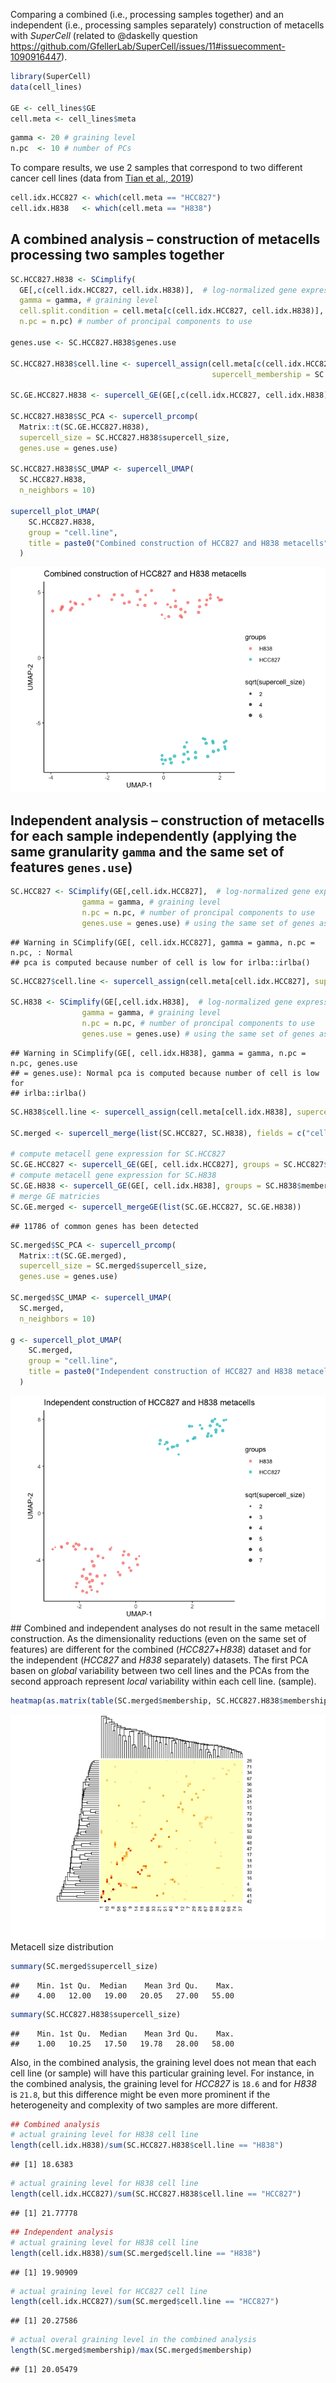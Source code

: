 Comparing a combined (i.e., processing samples together) and an
independent (i.e., processing samples separately) construction of
metacells with *SuperCell* (related to @daskelly question
<a href="https://github.com/GfellerLab/SuperCell/issues/11#issuecomment-1090916447" class="uri">https://github.com/GfellerLab/SuperCell/issues/11#issuecomment-1090916447</a>).

``` r
library(SuperCell)
data(cell_lines)

GE <- cell_lines$GE
cell.meta <- cell_lines$meta
```

``` r
gamma <- 20 # graining level
n.pc  <- 10 # number of PCs
```

To compare results, we use 2 samples that correspond to two different
cancer cell lines (data from [Tian et al.,
2019](https://doi.org/10.1038/s41592-019-0425-8))

``` r
cell.idx.HCC827 <- which(cell.meta == "HCC827")
cell.idx.H838   <- which(cell.meta == "H838")
```

A combined analysis – construction of metacells processing two samples together
-------------------------------------------------------------------------------

``` r
SC.HCC827.H838 <- SCimplify(
  GE[,c(cell.idx.HCC827, cell.idx.H838)],  # log-normalized gene expression matrix
  gamma = gamma, # graining level
  cell.split.condition = cell.meta[c(cell.idx.HCC827, cell.idx.H838)], # metacell do not mix cells from different cell lines
  n.pc = n.pc) # number of proncipal components to use

genes.use <- SC.HCC827.H838$genes.use

SC.HCC827.H838$cell.line <- supercell_assign(cell.meta[c(cell.idx.HCC827, cell.idx.H838)], 
                                             supercell_membership = SC.HCC827.H838$membership)

SC.GE.HCC827.H838 <- supercell_GE(GE[,c(cell.idx.HCC827, cell.idx.H838)], groups = SC.HCC827.H838$membership)

SC.HCC827.H838$SC_PCA <- supercell_prcomp(
  Matrix::t(SC.GE.HCC827.H838),
  supercell_size = SC.HCC827.H838$supercell_size, 
  genes.use = genes.use)

SC.HCC827.H838$SC_UMAP <- supercell_UMAP(
  SC.HCC827.H838, 
  n_neighbors = 10)

supercell_plot_UMAP(
    SC.HCC827.H838,
    group = "cell.line",
    title = paste0("Combined construction of HCC827 and H838 metacells")
  )
```

![](Combined_vs_independent_sample_processing_files/figure-markdown_github/unnamed-chunk-1-1.png)

Independent analysis – construction of metacells for each sample independently (applying the same granularity `gamma` and the same set of features `genes.use`)
---------------------------------------------------------------------------------------------------------------------------------------------------------------

``` r
SC.HCC827 <- SCimplify(GE[,cell.idx.HCC827],  # log-normalized gene expression matrix
                gamma = gamma, # graining level
                n.pc = n.pc, # number of proncipal components to use
                genes.use = genes.use) # using the same set of genes as for the combined analysis
```

    ## Warning in SCimplify(GE[, cell.idx.HCC827], gamma = gamma, n.pc = n.pc, : Normal
    ## pca is computed because number of cell is low for irlba::irlba()

``` r
SC.HCC827$cell.line <- supercell_assign(cell.meta[cell.idx.HCC827], supercell_membership = SC.HCC827$membership)

SC.H838 <- SCimplify(GE[,cell.idx.H838],  # log-normalized gene expression matrix
                gamma = gamma, # graining level
                n.pc = n.pc, # number of proncipal components to use
                genes.use = genes.use) # using the same set of genes as for the combined analysis
```

    ## Warning in SCimplify(GE[, cell.idx.H838], gamma = gamma, n.pc = n.pc, genes.use
    ## = genes.use): Normal pca is computed because number of cell is low for
    ## irlba::irlba()

``` r
SC.H838$cell.line <- supercell_assign(cell.meta[cell.idx.H838], supercell_membership = SC.H838$membership)

SC.merged <- supercell_merge(list(SC.HCC827, SC.H838), fields = c("cell.line"))

# compute metacell gene expression for SC.HCC827
SC.GE.HCC827 <- supercell_GE(GE[, cell.idx.HCC827], groups = SC.HCC827$membership)
# compute metacell gene expression for SC.H838
SC.GE.H838 <- supercell_GE(GE[, cell.idx.H838], groups = SC.H838$membership)
# merge GE matricies
SC.GE.merged <- supercell_mergeGE(list(SC.GE.HCC827, SC.GE.H838))
```

    ## 11786 of common genes has been detected

``` r
SC.merged$SC_PCA <- supercell_prcomp(
  Matrix::t(SC.GE.merged),
  supercell_size = SC.merged$supercell_size, 
  genes.use = genes.use)

SC.merged$SC_UMAP <- supercell_UMAP(
  SC.merged, 
  n_neighbors = 10)

g <- supercell_plot_UMAP(
    SC.merged,
    group = "cell.line",
    title = paste0("Independent construction of HCC827 and H838 metacells")
  )
```

![](Combined_vs_independent_sample_processing_files/figure-markdown_github/unnamed-chunk-2-1.png)
\#\# Combined and independent analyses do not result in the same
metacell construction. As the dimensionality reductions (even on the
same set of features) are different for the combined (*HCC827*+*H838*)
dataset and for the independent (*HCC827* and *H838* separately)
datasets. The first PCA basen on *global* variability between two cell
lines and the PCAs from the second approach represent *local*
variability within each cell line. (sample).

``` r
heatmap(as.matrix(table(SC.merged$membership, SC.HCC827.H838$membership)), scale = "none")
```

![](Combined_vs_independent_sample_processing_files/figure-markdown_github/unnamed-chunk-3-1.png)
Metacell size distribution

``` r
summary(SC.merged$supercell_size)
```

    ##    Min. 1st Qu.  Median    Mean 3rd Qu.    Max. 
    ##    4.00   12.00   19.00   20.05   27.00   55.00

``` r
summary(SC.HCC827.H838$supercell_size)
```

    ##    Min. 1st Qu.  Median    Mean 3rd Qu.    Max. 
    ##    1.00   10.25   17.50   19.78   28.00   58.00

Also, in the combined analysis, the graining level does not mean that
each cell line (or sample) will have this particular graining level. For
instance, in the combined analysis, the graining level for *HCC827* is
`18.6` and for *H838* is `21.8`, but this difference might be even more
prominent if the heterogeneity and complexity of two samples are more
different.

``` r
## Combined analysis
# actual graining level for H838 cell line
length(cell.idx.H838)/sum(SC.HCC827.H838$cell.line == "H838")
```

    ## [1] 18.6383

``` r
# actual graining level for H838 cell line
length(cell.idx.HCC827)/sum(SC.HCC827.H838$cell.line == "HCC827")
```

    ## [1] 21.77778

``` r
## Independent analysis 
# actual graining level for H838 cell line
length(cell.idx.H838)/sum(SC.merged$cell.line == "H838")
```

    ## [1] 19.90909

``` r
# actual graining level for HCC827 cell line
length(cell.idx.HCC827)/sum(SC.merged$cell.line == "HCC827")
```

    ## [1] 20.27586

``` r
# actual overal graining level in the combined analysis
length(SC.merged$membership)/max(SC.merged$membership)
```

    ## [1] 20.05479
